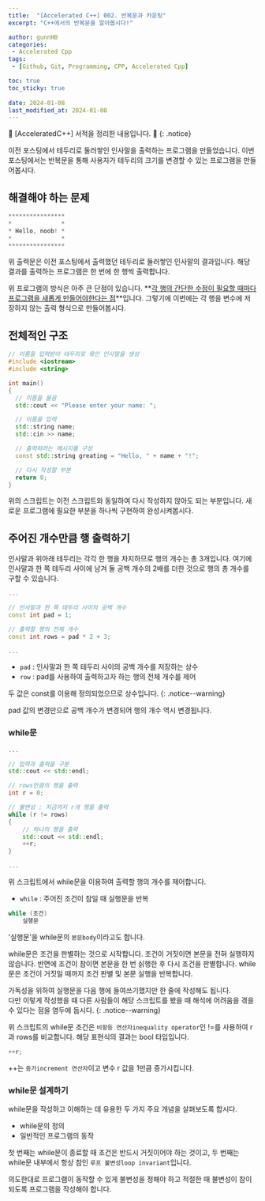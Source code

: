 ```yaml
---
title:  "[Accelerated C++] 002. 반복문과 카운팅"
excerpt: "C++에서의 반복문을 알아봅시다!"

author: gunnHB
categories: 
 - Accelerated Cpp
tags: 
 - [Github, Git, Programming, CPP, Accelerated Cpp]

toc: true
toc_sticky: true
 
date: 2024-01-08
last_modified_at: 2024-01-08
---
```


🔔 \[AcceleratedC++\] 서적을 정리한 내용입니다. 🔔
{: .notice}

<div class="notice--info" markdown="1">
이전 포스팅에서 테두리로 둘러쌓인 인사말을 출력하는 프로그램을 만들었습니다.
이번 포스팅에서는 반복문을 통해 사용자가 테두리의 크기를 변경할 수 있는
프로그램을 만들어봅시다.
</div>

## 해결해야 하는 문제
```c++
****************
*              *
* Hello, noob! *
*              *
****************
```

위 출력문은 이전 포스팅에서 출력했던 테두리로 둘러쌓인 인사말의 결과입니다.
해당 결과를 출력하는 프로그램은 한 번에 한 행씩 출력합니다.

위 프로그램의 방식은 아주 큰 단점이 있습니다. **<u>각 행의 간단한 수정이 필요할 때마다
프로그램을 새롭게 만들어야한다는 점</u>**입니다. 그렇기에 이번에는 각 행을 변수에 저장하지 않는
출력 형식으로 만들어봅시다. 

## 전체적인 구조
```c++
// 이름을 입력받아 테두리로 묶인 인사말을 생성
#include <iostream>
#include <string>

int main() 
{
  // 이름을 물음
  std::cout << "Please enter your name: ";

  // 이름을 입력
  std::string name;
  std::cin >> name;

  // 출력하려는 메시지를 구성
  const std::string greating = "Hello, " + name + "!";

  // 다시 작성할 부분
  return 0;
}
```

위의 스크립트는 이전 스크립트와 동일하여 다시 작성하지 않아도 되는 부분입니다.
새로운 프로그램에 필요한 부분을 하나씩 구현하여 완성시켜봅시다.

## 주어진 개수만큼 행 출력하기
인사말과 위아래 테두리는 각각 한 행을 차지하므로 행의 개수는 총 3개입니다. 여기에
인사말과 한 쪽 테두리 사이에 남겨 둘 공백 개수의 2배를 더한 것으로 행의 총 개수를 구할 수 있습니다.

```c++
...

// 인사말과 한 쪽 테두리 사이의 공백 개수
const int pad = 1;

// 출력할 행의 전체 개수
const int rows = pad * 2 + 3;

...
```

- `pad` : 인사말과 한 쪽 테두리 사이의 공백 개수를 저장하는 상수
- `row` : pad를 사용하여 출력하고자 하는 행의 전체 개수를 제어

두 값은 const를 이용해 정의되었으므로 상수입니다.
{: .notice--warning}

pad 값의 변경만으로 공백 개수가 변경되어 행의 개수 역시 변경됩니다.

### while문
```c++
...

// 입력과 출력을 구분
std::cout << std::endl;

// rows만큼의 행을 출력
int r = 0;

// 불변성 : 지금까지 r개 행을 출력
while (r != rows)
{
    // 하나의 행을 출력
    std::cout << std::endl;
    ++r;
}

...
```

위 스크립트에서 while문을 이용하여 출력할 행의 개수를 제어합니다. 

- `while` : 주어진 조건이 참일 때 실행문을 반복

```c++
while (조건)
    실행문
```

'실행문'을 while문의 `본문body`이라고도 합니다.

while문은 조건을 판별하는 것으로 시작합니다. 조건이 거짓이면 본문을 전혀 실행하지 않습니다.
반면에 조건이 참이면 본문을 한 번 싥행한 후 다시 조건을 판별합니다. while문은 조건이 거짓일 때까지
조건 판별 및 본문 실행을 반복합니다.

가독성을 위하여 실행문을 다음 행에 들여쓰기했지만 한 줄에 작성해도 됩니다. 
<br>다만 이렇게 작성했을 때 다른 사람들이 해당 스크립트를 봤을 때 해석에 어려움을 겪을 수 있다는 점을 염두에 둡시다.
{: .notice--warning}

위 스크립트의 while문 조건은 `비항등 연산자inequality operator`인 !=를 사용하여 r과 rows를 비교합니다.
해당 표현식의 결과는 bool 타입입니다.

```c++
++r;
```

++는 `증가increment 연산자`이고 변수 r 값을 1만큼 증가시킵니다.

### while문 설계하기
while문을 작성하고 이해하는 데 유용한 두 가지 주요 개념을 살펴보도록 합시다.

- while문의 정의
- 일반적인 프로그램의 동작

첫 번째는 while문이 종료할 때 조건은 반드시 거짓이어야 하는 것이고, 두 번째는 while문 내부에서 항상 참인
`루프 불변성loop invariant`입니다.

의도한대로 프로그램이 동작할 수 있게 불변성을 정해야 하고 적절한 때 불변성이 참이 되도록 프로그램을 작성해야 합니다.

